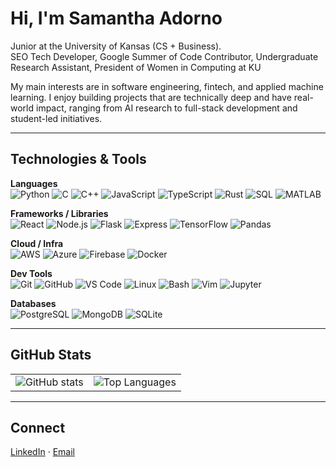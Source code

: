 # Hi, I'm Samantha Adorno

Junior at the University of Kansas (CS + Business).  
SEO Tech Developer, Google Summer of Code Contributor, Undergraduate Research Assistant, President of Women in Computing at KU

My main interests are in software engineering, fintech, and applied machine learning. I enjoy building projects that are technically deep and have real-world impact, ranging from AI research to full-stack development and student-led initiatives.

---

## Technologies & Tools

**Languages**  
![Python](https://img.shields.io/badge/Python-3776AB?logo=python&logoColor=white)
![C](https://img.shields.io/badge/C-A8B9CC?logo=c&logoColor=black)
![C++](https://img.shields.io/badge/C++-00599C?logo=cplusplus&logoColor=white)
![JavaScript](https://img.shields.io/badge/JavaScript-F7DF1E?logo=javascript&logoColor=black)
![TypeScript](https://img.shields.io/badge/TypeScript-3178C6?logo=typescript&logoColor=white)
![Rust](https://img.shields.io/badge/Rust-000000?logo=rust&logoColor=white)
![SQL](https://img.shields.io/badge/SQL-336791?logo=postgresql&logoColor=white)
![MATLAB](https://img.shields.io/badge/MATLAB-FF9900?logo=mathworks&logoColor=white)

**Frameworks / Libraries**  
![React](https://img.shields.io/badge/React-61DAFB?logo=react&logoColor=black)
![Node.js](https://img.shields.io/badge/Node.js-339933?logo=node.js&logoColor=white)
![Flask](https://img.shields.io/badge/Flask-000000?logo=flask&logoColor=white)
![Express](https://img.shields.io/badge/Express-000000?logo=express&logoColor=white)
![TensorFlow](https://img.shields.io/badge/TensorFlow-FF6F00?logo=tensorflow&logoColor=white)
![Pandas](https://img.shields.io/badge/Pandas-150458?logo=pandas&logoColor=white)

**Cloud / Infra**  
![AWS](https://img.shields.io/badge/AWS-232F3E?logo=amazonaws&logoColor=white)
![Azure](https://img.shields.io/badge/Azure-0078D4?logo=microsoftazure&logoColor=white)
![Firebase](https://img.shields.io/badge/Firebase-FFCA28?logo=firebase&logoColor=black)
![Docker](https://img.shields.io/badge/Docker-2496ED?logo=docker&logoColor=white)

**Dev Tools**  
![Git](https://img.shields.io/badge/Git-F05032?logo=git&logoColor=white)
![GitHub](https://img.shields.io/badge/GitHub-181717?logo=github&logoColor=white)
![VS Code](https://img.shields.io/badge/VS%20Code-007ACC?logo=visualstudiocode&logoColor=white)
![Linux](https://img.shields.io/badge/Linux-FCC624?logo=linux&logoColor=black)
![Bash](https://img.shields.io/badge/Bash-4EAA25?logo=gnubash&logoColor=white)
![Vim](https://img.shields.io/badge/Vim-019733?logo=vim&logoColor=white)
![Jupyter](https://img.shields.io/badge/Jupyter-F37626?logo=jupyter&logoColor=white)

**Databases**  
![PostgreSQL](https://img.shields.io/badge/PostgreSQL-336791?logo=postgresql&logoColor=white)
![MongoDB](https://img.shields.io/badge/MongoDB-47A248?logo=mongodb&logoColor=white)
![SQLite](https://img.shields.io/badge/SQLite-003B57?logo=sqlite&logoColor=white)

---

## GitHub Stats
<table>
  <tr>
    <td>
      <img src="https://github-readme-stats.vercel.app/api?username=sadorno1&show_icons=true&hide=prs,issues,contribs&hide_rank=true&theme=tokyonight" alt="GitHub stats" />
    </td>
    <td>
      <img src="https://github-readme-stats.vercel.app/api/top-langs/?username=sadorno1&layout=compact&theme=tokyonight" alt="Top Languages" />
    </td>
  </tr>
</table>

---

## Connect
[LinkedIn](https://linkedin.com/in/samanthaadorno) · [Email](mailto:samantha.adorno00@gmail.com)
